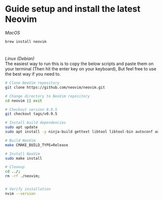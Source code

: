 # Guide setup and install the latest Neovim

_MacOS_

```bash
brew install neovim
```

#

_Linux (Debian)_ \
The easiest way to run this is to copy the below scripts and paste them on your terminal (Then hit the enter key on your keyboard), But feel free to use the best way if you need to.
```bash
# Clone NeoVim repository
git clone https://github.com/neovim/neovim.git

# Change directory to NeoVim repository
cd neovim || exit

# Checkout version 0.9.5
git checkout tags/v0.9.5 

# Install build dependencies
sudo apt update
sudo apt install -y ninja-build gettext libtool libtool-bin autoconf automake cmake g++ pkg-config unzip

# Build NeoVim
make CMAKE_BUILD_TYPE=Release

# Install NeoVim
sudo make install

# Cleanup
cd ../;
rm -rf ./neovim;


# Verify installation
nvim --version
```
